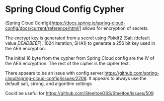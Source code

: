 # Spring Cloud Config Cypher

(Spring Cloud Config)[https://docs.spring.io/spring-cloud-config/docs/current/reference/html/] allows for encryption of secrets. 

The encrypt key is generated from a secret using Pbkdf2 (Salt (default value *DEADBEEF*), 1024 iteration, SHA1) to generate a 256 bit key used in the AES encryption.

The initial 16 byte from the cypher from Spring Cloud config are the IV of the AES encryptrion. The rest of the cipher is the cipher text. 

There appears to be an issue with config server https://github.com/spring-cloud/spring-cloud-config/issues/2208. It appears to always use the default salt, strong, and algorithm settings

Could be useful for https://github.com/SteeltoeOSS/Steeltoe/issues/509

